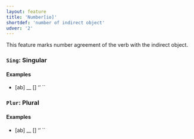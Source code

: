 ```yaml
---
layout: feature
title: 'Number[io]'
shortdef: 'number of indirect object'
udver: '2'
---
```


This feature marks number agreement of the verb with the indirect object.

### <a name="Sing">`Sing`</a>: Singular

#### Examples

* [ab] __ [] ‘’ ``

### <a name="Plur">`Plur`</a>: Plural

#### Examples

* [ab] __ [] ‘’ ``

